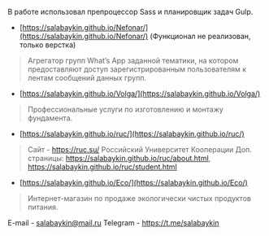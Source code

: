 В работе использовал препроцессор Sass и планировщик задач Gulp. 

- [https://salabaykin.github.io/Nefonar/](https://salabaykin.github.io/Nefonar/) (Функционал не реализован, только верстка)
 > Агрегатор групп What’s App заданной тематики, на котором предоставляют доступ зарегистрированным пользователям к лентам сообщений данных групп.

- [https://salabaykin.github.io/Volga/](https://salabaykin.github.io/Volga/)
 > Профессиональные услуги по изготовлению и монтажу фундамента.

- [https://salabaykin.github.io/ruc/](https://salabaykin.github.io/ruc/)
 > Сайт - https://ruc.su/ 
 > Российский Университет Кооперации 
 > Доп. страницы: https://salabaykin.github.io/ruc/about.html, https://salabaykin.github.io/ruc/student.html

- [https://salabaykin.github.io/Eco/](https://salabaykin.github.io/Eco/)
 > Интернет-магазин по продаже экологически чистых продуктов питания. 

E-mail - salabaykin@mail.ru
Telegram - https://t.me/salabaykin
